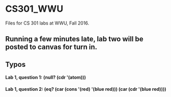 # CS301_WWU
Files for CS 301 labs at WWU, Fall 2016.

## Running a few minutes late, lab two will be posted to canvas for turn in.

## Typos 
#### Lab 1, question 1: (null? (cdr '(atom)))
#### Lab 1, question 2: (eq? (car (cons '(red) '(blue red))) (car (cdr '(blue red))))
